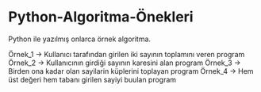 # Python-Algoritma-Önekleri
Python ile yazılmış onlarca örnek algoritma.

Örnek_1 -> Kullanıcı tarafından girilen iki sayının toplamını veren program 
Örnek_2 -> Kullanıcının girdiği sayının karesini alan program
Örnek_3 -> Birden ona kadar olan sayilarin küplerini toplayan program
Örnek_4 -> Hem üst değeri hem tabanı girilen sayiyi buulan program
